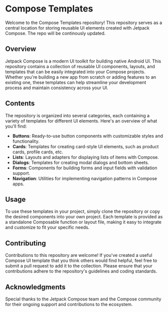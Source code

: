 # Compose Templates

Welcome to the Compose Templates repository! This repository serves as a central location for storing reusable UI elements created with Jetpack Compose. The repo will be continously updated.

## Overview

Jetpack Compose is a modern UI toolkit for building native Android UI. This repository contains a collection of reusable UI components, layouts, and templates that can be easily integrated into your Compose projects. Whether you're building a new app from scratch or adding features to an existing one, these templates can help streamline your development process and maintain consistency across your UI.

## Contents

The repository is organized into several categories, each containing a variety of templates for different UI elements. Here's an overview of what you'll find:

- **Buttons**: Ready-to-use button components with customizable styles and functionality.
- **Cards**: Templates for creating card-style UI elements, such as product cards, profile cards, etc.
- **Lists**: Layouts and adapters for displaying lists of items with Compose.
- **Dialogs**: Templates for creating modal dialogs and bottom sheets.
- **Forms**: Components for building forms and input fields with validation support.
- **Navigation**: Utilities for implementing navigation patterns in Compose apps.

## Usage

To use these templates in your project, simply clone the repository or copy the desired components into your own project. Each template is provided as a standalone Composable function or layout file, making it easy to integrate and customize to fit your specific needs.

## Contributing

Contributions to this repository are welcome! If you've created a useful Compose UI template that you think others would find helpful, feel free to submit a pull request to add it to the collection. Please ensure that your contributions adhere to the repository's guidelines and coding standards.

## Acknowledgments

Special thanks to the Jetpack Compose team and the Compose community for their ongoing support and contributions to the ecosystem.
